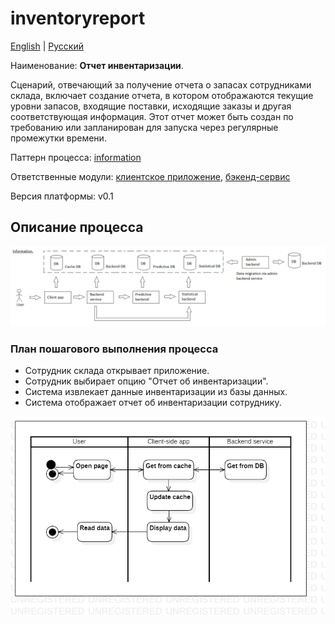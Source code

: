 # inventoryreport

[English](inventoryreport.md) | [Русский](inventoryreport.ru.md)

Наименование: **Отчет инвентаризации**.

Сценарий, отвечающий за получение отчета о запасах сотрудниками склада, включает создание отчета, в котором отображаются текущие уровни запасов, входящие поставки, исходящие заказы и другая соответствующая информация.
Этот отчет может быть создан по требованию или запланирован для запуска через регулярные промежутки времени.

Паттерн процесса: [information](../../processpatterns/information.md)

Ответственные модули: [клиентское приложение](../../frontend/warehouseclient.md), [бэкенд-сервис](../../backend/warehousebackend.md)

Версия платформы: v0.1

## Описание процесса

![information_overall](../../img/processpatterns/information_overall.png)

### План пошагового выполнения процесса

- Сотрудник склада открывает приложение.
- Сотрудник выбирает опцию "Отчет об инвентаризации".
- Система извлекает данные инвентаризации из базы данных.
- Система отображает отчет об инвентаризации сотруднику.

![customer.allorders](../../img/activitydiagrams/customer.allorders.png)
